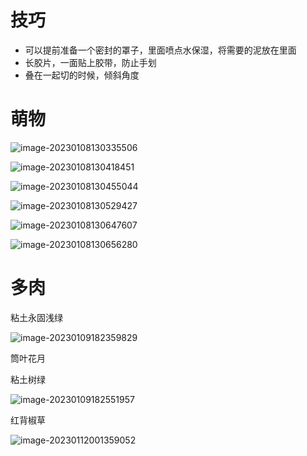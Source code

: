 # 技巧

- 可以提前准备一个密封的罩子，里面喷点水保湿，将需要的泥放在里面
- 长胶片，一面贴上胶带，防止手划
- 叠在一起切的时候，倾斜角度

# 萌物

![image-20230108130335506](Pic/image-20230108130335506.png)

![image-20230108130418451](Pic/image-20230108130418451.png)

![image-20230108130455044](Pic/image-20230108130455044.png)

![image-20230108130529427](Pic/image-20230108130529427.png)

![image-20230108130647607](Pic/image-20230108130647607.png)

![image-20230108130656280](Pic/image-20230108130656280.png)

# 多肉

粘土永固浅绿

![image-20230109182359829](Pic/image-20230109182359829.png)

筒叶花月

粘土树绿

![image-20230109182551957](Pic/image-20230109182551957.png)

红背椒草

![image-20230112001359052](Pic/image-20230112001359052.png)
